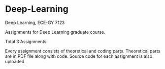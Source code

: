 # Deep-Learning
Deep Learning, ECE-GY 7123

Assignments for Deep Learning graduate course.

Total 3 Assignments:

Every assignment consists of theoretical and coding parts. 
Theoretical parts are in PDF file along with code.
Source code for each assignment is also uploaded.
